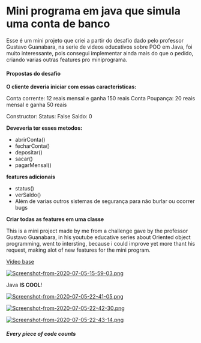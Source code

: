 # Mini programa em java que simula uma conta de banco

<p>Esse é um mini projeto que criei a partir do desafio dado pelo professor Gustavo Guanabara, na serie de videos educativos sobre POO em Java, foi muito interessante, pois consegui implementar ainda mais do que o pedido, criando varias outras features pro miniprograma.</p>

<h4>Propostas do desafio</h4>
<p>
  
**O cliente deveria iniciar com essas caracteristicas:**
  
Conta corrente: 12 reais mensal e ganha 150 reais
Conta Poupança: 20 reais mensal e ganha 50 reais

Constructor:
Status: False
Saldo: 0

**Deveveria ter esses metodos:**

+ abrirConta()
+ fecharConta()
+ depositar()
+ sacar()
+ pagarMensal()

**features adicionais**
+ status()
+ verSaldo()
+ Além de varias outros sistemas de segurança para não burlar ou ocorrer bugs

**Criar todas as features em uma classe**

</p>

<p>This is a mini project made by me from a challenge gave by the professor Gustavo Guanabara, in his youtube educative series about Oriented object programming, went to intersting, because i could improve yet more thant his request, making alot of new features for the mini program.</p>

[Video base](https://www.youtube.com/watch?v=ull_DVFFOq0&list=PLHz_AreHm4dkqe2aR0tQK74m8SFe-aGsY&index=10)

[![Screenshot-from-2020-07-05-15-59-03.png](https://i.postimg.cc/SsJtXtD3/Screenshot-from-2020-07-05-15-59-03.png)](https://postimg.cc/WFc7CSRw)

Java **IS COOL**!


[![Screenshot-from-2020-07-05-22-41-05.png](https://i.postimg.cc/GmyNKNRC/Screenshot-from-2020-07-05-22-41-05.png)](https://postimg.cc/w190Tw3f)

[![Screenshot-from-2020-07-05-22-42-30.png](https://i.postimg.cc/G2c5cmyL/Screenshot-from-2020-07-05-22-42-30.png)](https://postimg.cc/8F0H4D49)

[![Screenshot-from-2020-07-05-22-43-14.png](https://i.postimg.cc/TYyH2SpD/Screenshot-from-2020-07-05-22-43-14.png)](https://postimg.cc/HVgtB60Y)


<h5>Every piece of code counts</h5>
